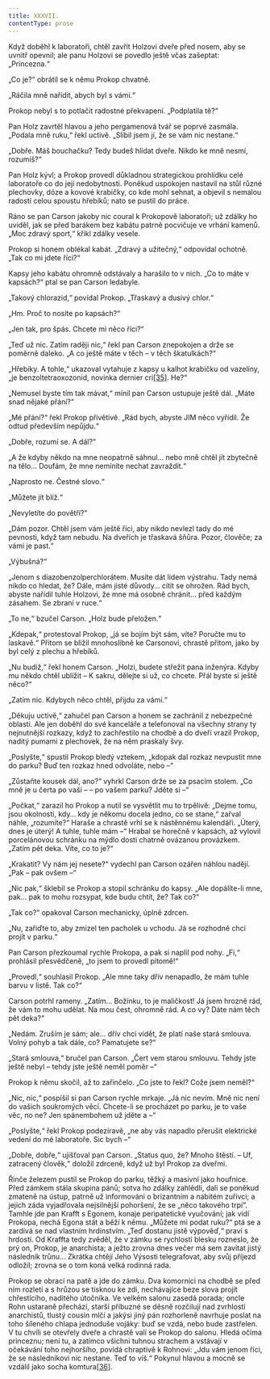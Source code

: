 ```yaml
---
title: XXXVII.
contentType: prose
---
```


  

Když doběhl k laboratoři, chtěl zavřít Holzovi dveře před nosem, aby se uvnitř opevnil; ale panu Holzovi se povedlo ještě včas zašeptat: „Princezna.“

„Co je?“ obrátil se k němu Prokop chvatně.

„Ráčila mně nařídit, abych byl s vámi.“

Prokop nebyl s to potlačit radostné překvapení. „Podplatila tě?“

Pan Holz zavrtěl hlavou a jeho pergamenová tvář se poprvé zasmála. „Podala mně ruku,“ řekl uctivě. „Slíbil jsem jí, že se vám nic nestane.“

„Dobře. Máš bouchačku? Tedy budeš hlídat dveře. Nikdo ke mně nesmí, rozumíš?“

Pan Holz kývl; a Prokop provedl důkladnou strategickou prohlídku celé laboratoře co do její nedobytnosti. Poněkud uspokojen nastavil na stůl různé plechovky, dóze a kovové krabičky, co kde mohl sehnat, a objevil s nemalou radostí celou spoustu hřebíků; nato se pustil do práce.

Ráno se pan Carson jakoby nic coural k Prokopově laboratoři; už zdálky ho uviděl, jak se před barákem bez kabátu patrně pocvičuje ve vrhání kamenů. „Moc zdravý sport,“ křikl zdálky vesele.

Prokop si honem oblékal kabát. „Zdravý a užitečný,“ odpovídal ochotně. „Tak co mi jdete říci?“

Kapsy jeho kabátu ohromně odstávaly a harašilo to v nich. „Co to máte v kapsách?“ ptal se pan Carson ledabyle.

„Takový chlorazid,“ povídal Prokop. „Třaskavý a dusivý chlor.“

„Hm. Proč to nosíte po kapsách?“

„Jen tak, pro špás. Chcete mi něco říci?“

„Teď už nic. Zatím raději nic,“ řekl pan Carson znepokojen a drže se poměrně daleko. „A co ještě máte v těch – v těch škatulkách?“

„Hřebíky. A tohle,“ ukazoval vytahuje z kapsy u kalhot krabičku od vazelíny, „je benzoltetraoxozonid, novinka dernier cri[\[35\]](./resources/undefined). He?“

„Nemusel byste tím tak mávat,“ mínil pan Carson ustupuje ještě dál. „Máte snad nějaké přání?“

„Mé přání?“ řekl Prokop přívětivě. „Rád bych, abyste JIM něco vyřídil. Že odtud především nepůjdu.“

„Dobře, rozumí se. A dál?“

„A že kdyby někdo na mne neopatrně sáhnul… nebo mně chtěl jít zbytečně na tělo… Doufám, že mne nemíníte nechat zavraždit.“

„Naprosto ne. Čestné slovo.“

„Můžete jít blíž.“

„Nevyletíte do povětří?“

„Dám pozor. Chtěl jsem vám ještě říci, aby nikdo nevlezl tady do mé pevnosti, když tam nebudu. Na dveřích je třaskavá šňůra. Pozor, člověče; za vámi je past.“

„Výbušná?“

„Jenom s diazobenzolperchlorátem. Musíte dát lidem výstrahu. Tady nemá nikdo co hledat, že? Dále, mám jisté důvody… cítit se ohrožen. Rád bych, abyste nařídil tuhle Holzovi, že mne má osobně chránit… před každým zásahem. Se zbraní v ruce.“

„To ne,“ bzučel Carson. „Holz bude přeložen.“

„Kdepak,“ protestoval Prokop, „já se bojím být sám, víte? Poručte mu to laskavě.“ Přitom se blížil mnohoslibně ke Carsonovi, chrastě přitom, jako by byl celý z plechu a hřebíků.

„Nu budiž,“ řekl honem Carson. „Holzi, budete střežit pana inženýra. Kdyby mu někdo chtěl ublížit – K sakru, dělejte si už, co chcete. Přál byste si ještě něco?“

„Zatím nic. Kdybych něco chtěl, přijdu za vámi.“

„Děkuju uctivě,“ zahučel pan Carson a honem se zachránil z nebezpečné oblasti. Ale jen doběhl do své kanceláře a telefonoval na všechny strany ty nejnutnější rozkazy, když to zachřestilo na chodbě a do dveří vrazil Prokop, naditý pumami z plechovek, že na něm praskaly švy.

„Poslyšte,“ spustil Prokop bledý vztekem, „kdopak dal rozkaz nevpustit mne do parku? Buď ten rozkaz hned odvoláte, nebo –“

„Zůstaňte kousek dál, ano?“ vyhrkl Carson drže se za psacím stolem. „Co mně je u čerta po vaší – – po vašem parku? Jděte si –“

„Počkat,“ zarazil ho Prokop a nutil se vysvětlit mu to trpělivě: „Dejme tomu, jsou okolnosti, kdy… kdy je někomu docela jedno, co se stane,“ zařval náhle, „rozumíte?“ Haraše a chrastě vrhl se k nástěnnému kalendáři. „Úterý, dnes je úterý! A tuhle, tuhle mám –“ Hrabal se horečně v kapsách, až vylovil porcelánovou schránku na mýdlo dosti chatrně ovázanou provázkem. „Zatím pět deka. Víte, co to je?“

„Krakatit? Vy nám jej nesete?“ vydechl pan Carson ozářen náhlou nadějí. „Pak – pak ovšem –“

„Nic pak,“ šklebil se Prokop a stopil schránku do kapsy. „Ale dopálíte-li mne, pak… pak to mohu rozsypat, kde budu chtít, že? Tak co?“

„Tak co?“ opakoval Carson mechanicky, úplně zdrcen.

„Nu, zařiďte to, aby zmizel ten pacholek u vchodu. Já se rozhodně chci projít v parku.“

Pan Carson přezkoumal rychle Prokopa, a pak si naplil pod nohy. „Fi,“ prohlásil přesvědčeně, „to jsem to provedl pitomě!“

„Provedl,“ souhlasil Prokop. „Ale mne taky dřív nenapadlo, že mám tuhle barvu v listě. Tak co?“

Carson potrhl rameny. „Zatím… Božínku, to je maličkost! Já jsem hrozně rád, že vám to mohu udělat. Na mou čest, ohromně rád. A co vy? Dáte nám těch pět deka?“

„Nedám. Zruším je sám; ale… dřív chci vidět, že platí naše stará smlouva. Volný pohyb a tak dále, co? Pamatujete se?“

„Stará smlouva,“ bručel pan Carson. „Čert vem starou smlouvu. Tehdy jste ještě nebyl – tehdy jste ještě neměl poměr –“

Prokop k němu skočil, až to zařinčelo. „Co jste to řekl? Cože jsem neměl?“

„Nic, nic,“ pospíšil si pan Carson rychle mrkaje. „Já nic nevím. Mně nic není do vašich soukromých věcí. Chcete-li se procházet po parku, je to vaše věc, no ne? Jen spánembohem už jděte a –“

„Poslyšte,“ řekl Prokop podezíravě, „ne aby vás napadlo přerušit elektrické vedení do mé laboratoře. Sic bych –“

„Dobře, dobře,“ ujišťoval pan Carson. „Status quo, že? Mnoho štěstí. – Uf, zatracený člověk,“ doložil zdrceně, když už byl Prokop za dveřmi.

Řinče železem pustil se Prokop do parku, těžký a masivní jako houfnice. Před zámkem stála skupina pánů; sotva ho zdálky zahlédli, dali se poněkud zmateně na ústup, patrně už informováni o brizantním a nabitém zuřivci; a jejich záda vyjadřovala nejsilnější pohoršení, že se „něco takového trpí“. Tamhle jde pan Krafft s Egonem, konaje peripatetické vyučování; jak vidí Prokopa, nechá Egona stát a běží k němu. „Můžete mi podat ruku?“ ptá se a zardívá se nad vlastním hrdinstvím. „Teď dostanu jistě výpověď,“ praví s hrdostí. Od Kraffta tedy zvěděl, že v zámku se rychlostí blesku rozneslo, že prý on, Prokop, je anarchista; a ježto zrovna dnes večer má sem zavítat jistý následník trůnu… Zkrátka chtějí Jeho Výsosti telegrafovat, aby svůj příjezd odložil; zrovna se o tom koná velká rodinná rada.

Prokop se obrací na patě a jde do zámku. Dva komorníci na chodbě se před ním rozletí a s hrůzou se tisknou ke zdi, nechávajíce beze slova projít chřestícího, naditého útočníka. Ve velkém salonu zasedá porada; oncle Rohn ustaraně přechází, starší příbuzné se děsně rozčilují nad zvrhlostí anarchistů, tlustý cousin mlčí a jakýsi jiný pán rozhorleně navrhuje poslat na toho šíleného chlapa jednoduše vojáky: buď se vzdá, nebo bude zastřelen. V tu chvíli se otevřely dveře a chrastě valí se Prokop do salonu. Hledá očima princeznu; není tu, a zatímco všichni tuhnou strachem a vstávají v očekávání toho nejhoršího, povídá chraptivě k Rohnovi: „Jdu vám jenom říci, že se následníkovi nic nestane. Teď to víš.“ Pokynul hlavou a mocně se vzdálil jako socha komtura[\[36\]](./resources/undefined).
